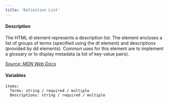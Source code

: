 ```yaml
---
title: 'Definition List'
---
```

#### Description
The HTML dl element represents a description list. The element encloses a list of groups of terms (specified using the dt element) and descriptions (provided by dd elements). Common uses for this element are to implement a glossary or to display metadata (a list of key-value pairs).

*[Source: MDN Web Docs](https://developer.mozilla.org/en-US/docs/Web/HTML/Element/dl)*

#### Variables
~~~
items: 
  Terms: string / required / multiple
  Descriptions: string / required / multiple
~~~

